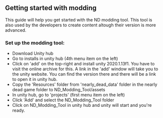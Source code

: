 ## Getting started with modding
This guide will help you get started with the ND modding tool. This tool is also used by the developers to create content altough their version is more advanced.

### Set up the modding tool:
- Download Unity hub
- Go to installs in unity hub (4th menu item on the left)
- Click on 'add' on the top-right and install unity 2020.1.13f1. You have to visit the online archive for this. A link in the 'add' window will take you to the unity website. You can find the version there and there will be a link to open it in unity hub.
- Copy the 'Resources' folder from 'nearly_dead_data' folder in the nearly dead game folder to ND_Modding_Tool/assets
- In unity hub, go to 'projects' (first menu item on the left)
- Click 'Add' and select the ND_Modding_Tool folder
- Click on ND_Modding_Tool in unity hub and unity will start and you're ready.
